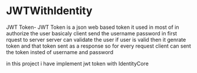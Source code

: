 # JWTWithIdentity

JWT Token- JWT Token is a json web based token  it used in most of in authorize the user
basicaly  client send the username password in first rquest to server server can validate the user 
if user is valid then it genrate token and that token sent as a response so for every request client can sent 
the token insted of username and password

in this project i have implement jwt token with IdentityCore 
